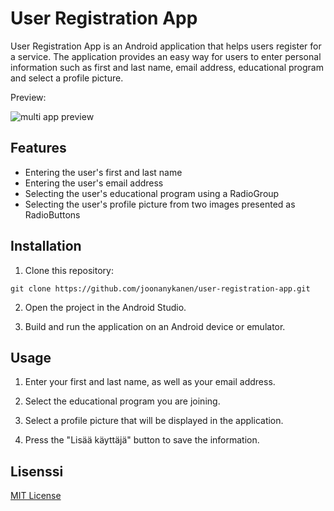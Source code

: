 # User Registration App

User Registration App is an Android application that helps users register for a service. The application provides an easy way for users to enter personal information such as first and last name, email address, educational program and select a profile picture.

Preview:

![multi app preview](https://raw.githubusercontent.com/joonanykanen/user-registration-app/main/public/preview_shot.png)

## Features

* Entering the user's first and last name
* Entering the user's email address
* Selecting the user's educational program using a RadioGroup
* Selecting the user's profile picture from two images presented as RadioButtons

## Installation

1. Clone this repository:

```git clone https://github.com/joonanykanen/user-registration-app.git```

2. Open the project in the Android Studio.

3. Build and run the application on an Android device or emulator.

## Usage

1. Enter your first and last name, as well as your email address.

2. Select the educational program you are joining.

3. Select a profile picture that will be displayed in the application.

4. Press the "Lisää käyttäjä" button to save the information.

## Lisenssi

[MIT License](LICENSE.md)

